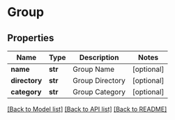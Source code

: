 # Group

## Properties
Name | Type | Description | Notes
------------ | ------------- | ------------- | -------------
**name** | **str** | Group Name | [optional] 
**directory** | **str** | Group Directory | [optional] 
**category** | **str** | Group Category | [optional] 

[[Back to Model list]](../README.md#documentation-for-models) [[Back to API list]](../README.md#documentation-for-api-endpoints) [[Back to README]](../README.md)


